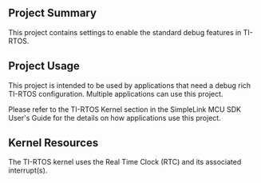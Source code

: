 ## Project Summary

This project contains settings to enable the standard debug features in
TI-RTOS.

## Project Usage

This project is intended to be used by applications that need a debug rich
TI-RTOS configuration. Multiple applications can use this project.

Please refer to the TI-RTOS Kernel section in the SimpleLink MCU SDK User's
Guide for the details on how applications use this project.

## Kernel Resources

The TI-RTOS kernel uses the Real Time Clock (RTC) and its associated
interrupt(s).